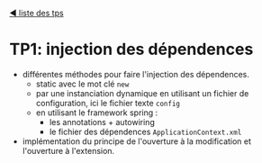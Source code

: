 [ :arrow_backward: liste des tps ](https://github.com/ubmagh/ayoub_maghdaoui-JEE "Go back")

# TP1: injection des dépendences

- différentes méthodes pour faire l'injection des dépendences.
  - static avec le mot clé `new`
  - par une instanciation dynamique en utilisant un fichier de configuration, ici le fichier texte `config`
  - en utilisant le framework spring :
    - les annotations + autowiring
    - le fichier des dépendences `ApplicationContext.xml` 
- implémentation du principe de l'ouverture à la modification et l'ouverture à l'extension.


